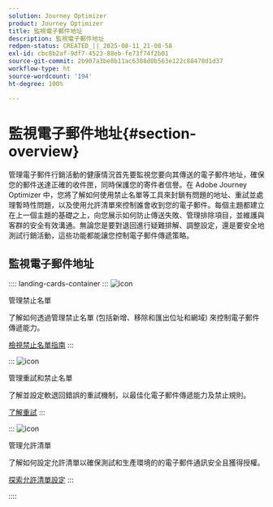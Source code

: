 ```yaml
---
solution: Journey Optimizer
product: Journey Optimizer
title: 監視電子郵件地址
description: 監視電子郵件地址
redpen-status: CREATED_||_2025-08-11_21-08-58
exl-id: cbc8b2af-9df7-4523-88eb-fe73f74f2b01
source-git-commit: 2b907a3be8b11ac6308d0b563e122c88478d1d37
workflow-type: ht
source-wordcount: '194'
ht-degree: 100%

---
```


# 監視電子郵件地址{#section-overview}

管理電子郵件行銷活動的健康情況首先要監視您要向其傳送的電子郵件地址，確保您的郵件送達正確的收件匣，同時保護您的寄件者信譽。在 Adobe Journey Optimizer 中，您將了解如何使用禁止名單等工具來封鎖有問題的地址、重試並處理暫時性問題，以及使用允許清單來控制誰會收到您的電子郵件。每個主題都建立在上一個主題的基礎之上，向您展示如何防止傳送失敗、管理排除項目，並維護與客群的安全有效溝通。無論您是要對退回進行疑難排解、調整設定，還是要安全地測試行銷活動，這些功能都能讓您控制電子郵件傳遞策略。

## 監視電子郵件地址

:::: landing-cards-container
:::
![icon](https://cdn.experienceleague.adobe.com/icons/list-check.svg?lang=zh-Hant)

管理禁止名單

了解如何透過管理禁止名單 (包括新增、移除和匯出位址和網域) 來控制電子郵件傳遞能力。

[檢視禁止名單指南](../using/configuration/manage-suppression-list.md)
:::

:::
![icon](https://cdn.experienceleague.adobe.com/icons/gear.svg?lang=zh-Hant)

管理重試和禁止名單

了解並設定軟退回錯誤的重試機制，以最佳化電子郵件傳遞能力及禁止規則。

[了解重試](../using/configuration/retries.md)
:::

:::
![icon](https://cdn.experienceleague.adobe.com/icons/shield-halved.svg?lang=zh-Hant)

管理允許清單

了解如何設定允許清單以確保測試和生產環境的的電子郵件通訊安全且獲得授權。

[探索允許清單設定](../using/configuration/allow-list.md)
:::

::::
